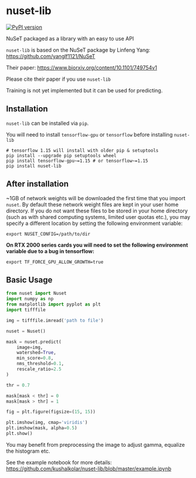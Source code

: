 # nuset-lib
[![PyPI version](https://badge.fury.io/py/nuset-lib)](https://badge.fury.io/py/nuset-lib)

NuSeT packaged as a library with an easy to use API

`nuset-lib` is based on the NuSeT package by Linfeng Yang: https://github.com/yanglf1121/NuSeT

Their paper:  https://www.biorxiv.org/content/10.1101/749754v1

Please cite their paper if you use `nuset-lib`

Training is not yet implemented but it can be used for predicting.

## Installation

`nuset-lib` can be installed via `pip`.

You will need to install `tensorflow-gpu` or `tensorflow` before installing `nuset-lib`

```
# tensorflow 1.15 will install with older pip & setuptools
pip install --upgrade pip setuptools wheel
pip install tensorflow-gpu~=1.15 # or tensorflow~=1.15
pip install nuset-lib
```

## After installation
~1GB of network weights will be downloaded the first time that you import `nuset`. 
By default these network weight files are kept in your user home directory. 
If you do not want these files to be stored in your home directory (such as with shared computing systems, limited user quotas etc.), 
you may specify a different location by setting the following environment variable:

```
export NUSET_CONFIG=/path/to/dir
```

**On RTX 2000 series cards you will need to set the following environment variable due to a bug in tensorflow:**

```
export TF_FORCE_GPU_ALLOW_GROWTH=true
```

## Basic Usage

```python
from nuset import Nuset
import numpy as np
from matplotlib import pyplot as plt
import tifffile

img = tifffile.imread('path to file')

nuset = Nuset()

mask = nuset.predict(
    image=img,
    watershed=True,
    min_score=0.8,
    nms_threshold=0.1,
    rescale_ratio=2.5
)

thr = 0.7

mask[mask < thr] = 0
mask[mask > thr] = 1

fig = plt.figure(figsize=(15, 15))

plt.imshow(img, cmap='viridis')
plt.imshow(mask, alpha=0.5)
plt.show()

```

You may benefit from preprocessing the image to adjust gamma, equalize the histogram etc.

See the example notebook for more details: https://github.com/kushalkolar/nuset-lib/blob/master/example.ipynb
